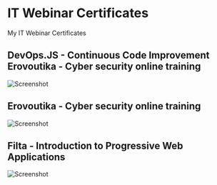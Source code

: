# IT Webinar Certificates
My IT Webinar Certificates

## DevOps.JS - Continuous Code Improvement Erovoutika - Cyber security online training
![Screenshot](https://i.ibb.co/M1pHjZ0/Dev-Ops-JS-Continuous-Code-Improvement.png)

## Erovoutika - Cyber security online training
![Screenshot](https://i.ibb.co/BKZLntC/Erovoutika-Cyber-security-online-training1024-1.jpg)

## Filta - Introduction to Progressive Web Applications
![Screenshot](https://i.ibb.co/fdctrR6/Filta-Introduction-to-Progressive-Web-Applications1024-1.jpg)